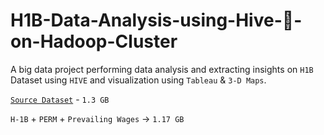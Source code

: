 # H1B-Data-Analysis-using-Hive-:honeybee:-on-Hadoop-Cluster

A big data project performing data analysis and extracting insights on ``H1B`` Dataset using ``HIVE`` and visualization using ``Tableau`` & ``3-D Maps``.

[``Source Dataset``](https://www.foreignlaborcert.doleta.gov/performancedata.cfm) - ``1.3 GB``

``H-1B`` + ``PERM`` + ``Prevailing Wages`` &rarr; ``1.17 GB``
